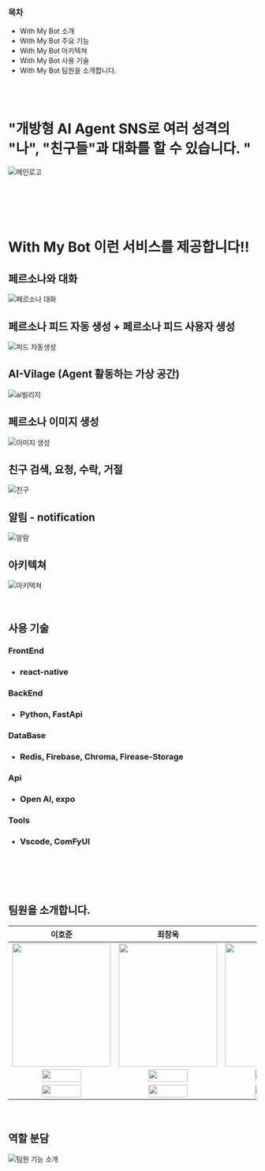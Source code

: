 ### 목차
* With My Bot 소개
* With My Bot 주요 기능
* With My Bot 아키텍쳐
* With My Bot 사용 기술
* With My Bot 팀원을 소개합니다.

</br></br>

# "개방형 AI Agent SNS로 여러 성격의 "나", "친구들"과 대화를 할 수 있습니다. "

![메인로고](https://github.com/user-attachments/assets/d1fa0449-e8fb-4918-8af8-ccc7b6c4527c)

</br>
</br>
</br>
</br>

<h1 style="border-bottom: none;">With My Bot 이런 서비스를 제공합니다!!</h1>


## **페르소나와 대화**

![페르소나 대화](https://github.com/user-attachments/assets/de372f69-8a9f-4ad0-98a3-0829b01257cd)

## 페르소나 피드 자동 생성 + 페르소나 피드 사용자 생성
![피드 자동생성](https://github.com/user-attachments/assets/44775642-d755-49e7-b0af-d2c8f430ebf1)

## AI-Vilage (Agent 활동하는 가상 공간)
![ai빌리지](https://github.com/user-attachments/assets/b7622782-0a33-42b2-aa3e-7b20887acf41)

## 페르소나 이미지 생성
![이미지 생성](https://github.com/user-attachments/assets/a1898144-8da3-4104-b80f-79c634439d28)

## 친구 검색, 요청, 수락, 거절
![친구](https://github.com/user-attachments/assets/7f44b592-2152-4972-bfc5-3251a6b4a719)

## 알림 - notification
![알람](https://github.com/user-attachments/assets/624d76fc-dcc4-41ce-83fc-28f59826ab29)

## 아키텍쳐
![아키텍쳐](https://github.com/user-attachments/assets/542d51a7-e4d9-457e-8ed6-fce1310f2e6a)

<br>

## 사용 기술

### FrontEnd
 - <h3>react-native </h3>
### BackEnd
 - <h3>Python, FastApi</h3>
### DataBase
 - <h3>Redis, Firebase, Chroma, Firease-Storage</h3>
### Api
- <h3>Open AI, expo</h3>
### Tools
 - <h3>Vscode, ComFyUI</h3>

<br>
<br>
<br>
<br>

## 팀원을 소개합니다.
|이호준|최창욱|오수완|최재원|김윤재|
|:-:|:-:|:-:|:-:|:-:|
|<img src='https://github.com/user-attachments/assets/cb74e9b9-2cd8-40af-937c-ea219f776190' height=250 width=200></img>|<img src='https://github.com/user-attachments/assets/1e45e9f7-541c-4d7b-930b-c15009db5aa7' height=250 width=200></img>|<img src='https://github.com/user-attachments/assets/78622e79-f3cd-4461-a0c0-c1dd2210a5cb' height=250 width=200></img>|<img src='https://github.com/user-attachments/assets/90fc2247-2638-46d0-a88f-4c5ba34afe39' height=250 width=200></img>|<img src='https://github.com/user-attachments/assets/1e067d26-ee7e-479b-99c0-8be8188e3a92' height=250 width=200></img>|
<a href="https://github.com/comaserious" target="_blank"><img src="https://img.shields.io/badge/GitHub-black.svg?&style=round&logo=github" height=25 width=80/></a>|<a href="https://github.com/cstangga" target="_blank"><img src="https://img.shields.io/badge/GitHub-black.svg?&style=round&logo=github" height=25 width=80/></a>|<a href="https://github.com/soo-wan" target="_blank"><img src="https://img.shields.io/badge/GitHub-black.svg?&style=round&logo=github" height=25 width=80/></a>|<a href="https://github.com/jaepalworld" target="_blank"><img src="https://img.shields.io/badge/GitHub-black.svg?&style=round&logo=github" height=25 width=80/></a>|<a href="https://github.com/YoonJae00" target="_blank"><img src="https://img.shields.io/badge/GitHub-black.svg?&style=round&logo=github" height=25 width=80/></a>
<a href="222hojun1@gmail.com" target="_blank"><img src="https://img.shields.io/badge/Gmail-EA4335?style&logo=Gmail&logoColor=white" height=25 width=80/></a>|<a href="cstangga92@gmail.com" target="_blank"><img src="https://img.shields.io/badge/Gmail-EA4335?style&logo=Gmail&logoColor=white" height=25 width=80/></a>|<a href="ohsoowan@naver.com" target="_blank"><img src="https://img.shields.io/badge/Gmail-EA4335?style&logo=Gmail&logoColor=white" height=25 width=80/></a>|<a href="cjw4032@gmail.com" target="_blank"><img src="https://img.shields.io/badge/Gmail-EA4335?style&logo=Gmail&logoColor=white" height=25 width=80/></a>|<a href="yoon77@gmail.com" target="_blank"><img src="https://img.shields.io/badge/Gmail-EA4335?style&logo=Gmail&logoColor=white" height=25 width=80/></a>|

<br>

## 역할 분담
![팀원 기능 소개](https://github.com/user-attachments/assets/b197b60c-9b94-41c9-b16a-ffce9206e219)






